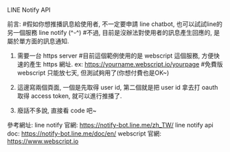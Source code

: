 LINE Notify API
    
前言:
    #假如你想推播訊息給使用者, 不一定要申請 line chatbot, 也可以試試line的另一個服務 line notify (^-^)
    #不過, 目前是沒辦法對使用者的訊息產生回應的, 是屬於單方面的訊息通知.

1. 需要一台 https server
    #目前這個範例使用的是 webscript 這個服務, 方便快速的產生 https 網址. ex: https://yourname.webscript.io/yourpage
    #免費版 webscript 只能放七天, 但測試夠用了(你想付費也是OK~)
    
2. 這邊寫兩個頁面, 一個是先取得 user id, 第二個就是把 user id 拿去打 oauth 取得 access token, 就可以進行推播了.

3. 廢話不多說, 直接看 code 吧~

參考網址:
line notify 官網: https://notify-bot.line.me/zh_TW/
line notify api doc: https://notify-bot.line.me/doc/en/
webscript 官網: https://www.webscript.io
